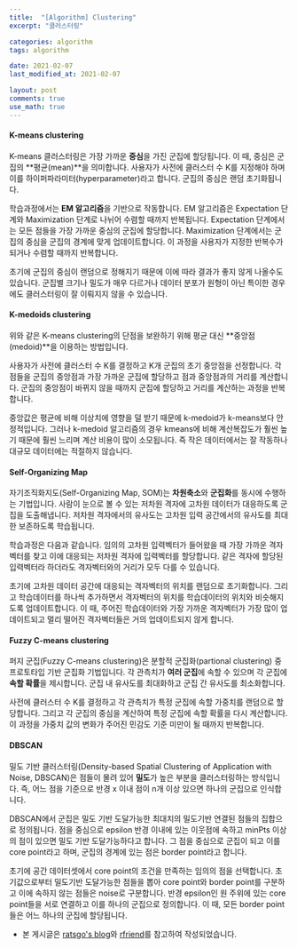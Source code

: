 ```yaml
---
title:  "[Algorithm] Clustering"
excerpt: "클러스터링"

categories: algorithm
tags: algorithm

date: 2021-02-07
last_modified_at: 2021-02-07

layout: post
comments: true
use_math: true
---
```


#### K-means clustering
K-means 클러스터링은 가장 가까운 **중심**을 가진 군집에 할당됩니다. 이 때, 중심은 군집의 **평균(mean)**을 의미합니다. 사용자가 사전에 클러스터 수 K를 지정해야 하며 이를 하이퍼파라미터(hyperparameter)라고 합니다. 군집의 중심은 랜덤 초기화됩니다.  

학습과정에서는 **EM 알고리즘**을 기반으로 작동합니다. EM 알고리즘은 Expectation 단계와 Maximization 단계로 나뉘어 수렴할 때까지 반복됩니다. Expectation 단계에서는 모든 점들을 가장 가까운 중심의 군집에 할당합니다. Maximization 단계에서는 군집의 중심을 군집의 경계에 맞게 업데이트합니다. 이 과정을 사용자가 지정한 반복수가 되거나 수렴할 때까지 반복합니다.  

초기에 군집의 중심이 랜덤으로 정해지기 때문에 이에 따라 결과가 좋지 않게 나올수도 있습니다. 군집별 크기나 밀도가 매우 다르거나 데이터 분포가 원형이 아닌 특이한 경우에도 클러스터링이 잘 이뤄지지 않을 수 있습니다.  

#### K-medoids clustering
위와 같은 K-means clustering의 단점을 보완하기 위해 평균 대신 **중앙점(medoid)**을 이용하는 방법입니다.  

사용자가 사전에 클러스터 수 K를 결정하고 K개 군집의 초기 중앙점을 선정합니다. 각 점들을 군집의 중앙점과 가장 가까운 군집에 할당하고 점과 중앙점과의 거리를 계산합니다. 군집의 중앙점이 바뀌지 않을 때까지 군집에 할당하고 거리를 계산하는 과정을 반복합니다.  

중앙값은 평균에 비해 이상치에 영향을 덜 받기 때문에 k-medoid가 k-means보다 안정적입니다. 그러나 k-medoid 알고리즘의 경우 kmeans에 비해 계산복잡도가 훨씬 높기 때문에 훨씬 느리며 계산 비용이 많이 소모됩니다. 즉 작은 데이터에서는 잘 작동하나 대규모 데이터에는 적절하지 않습니다.

#### Self-Organizing Map
자기조직화지도(Self-Organizing Map, SOM)는 **차원축소**와 **군집화**를 동시에 수행하는 기법입니다. 사람이 눈으로 볼 수 있는 저차원 격자에 고차원 데이터가 대응하도록 군집을 도출해냅니다. 저차원 격자에서의 유사도는 고차원 입력 공간에서의 유사도를 최대한 보존하도록 학습됩니다.  

학습과정은 다음과 같습니다. 임의의 고차원 입력벡터가 들어왔을 때 가장 가까운 격자벡터를 찾고 이에 대응되는 저차원 격자에 입력벡터를 할당합니다. 같은 격자에 할당된 입력벡터라 하더라도 격자벡터와의 거리가 모두 다를 수 있습니다.  

초기에 고차원 데이터 공간에 대응되는 격자벡터의 위치를 랜덤으로 초기화합니다. 그리고 학습데이터를 하나씩 추가하면서 격자벡터의 위치를 학습데이터의 위치와 비슷해지도록 업데이트합니다. 이 때, 주어진 학습데이터와 가장 가까운 격자벡터가 가장 많이 업데이트되고 멀리 떨어진 격자벡터들은 거의 업데이트되지 않게 합니다.  

#### Fuzzy C-means clustering
퍼지 군집(Fuzzy C-means clustering)은 분할적 군집화(partional clustering) 중 프로토타입 기반 군집화 기법입니다. 각 관측치가 **여러 군집**에 속할 수 있으며 각 군집에 **속할 확률**을 제시합니다. 군집 내 유사도를 최대화하고 군집 간 유사도를 최소화합니다.  

사전에 클러스터 수 K를 결정하고 각 관측치가 특정 군집에 속할 가중치를 랜덤으로 할당합니다. 그리고 각 군집의 중심을 계산하여 특정 군집에 속할 확률을 다시 계산합니다. 이 과정을 가중치 값의 변화가 주어진 민감도 기준 미만이 될 때까지 반복합니다.  

#### DBSCAN
밀도 기반 클러스터링(Density-based Spatial Clustering of Application with Noise, DBSCAN)은 점들이 몰려 있어 **밀도**가 높은 부분을 클러스터링하는 방식입니다. 즉, 어느 점을 기준으로 반경 x 이내 점이 n개 이상 있으면 하나의 군집으로 인식합니다.  

DBSCAN에서 군집은 밀도 기반 도달가능한 최대치의 밀도기반 연결된 점들의 집합으로 정의됩니다. 점을 중심으로 epsilon 반경 이내에 있는 이웃점에 속하고 minPts 이상의 점이 있으면 밀도 기반 도달가능하다고 합니다. 그 점을 중심으로 군집이 되고 이를 core point라고 하며, 군집의 경계에 있는 점은 border point라고 합니다. 

초기에 공간 데이터셋에서 core point의 조건을 만족하는 임의의 점을 선택합니다. 초기값으로부터 밀도기반 도달가능한 점들을 뽑아 core point와 border point를 구분하고 이에 속하지 않는 점들은 noise로 구분합니다. 반경 epsilon인 원 주위에 있는 core point들을 서로 연결하고 이를 하나의 군집으로 정의합니다. 이 때, 모든 border point들은 어느 하나의 군집에 할당됩니다.

* 본 게시글은 [ratsgo's blog](https://ratsgo.github.io/)와 [rfriend](https://rfriend.tistory.com/)를 참고하여 작성되었습니다.
